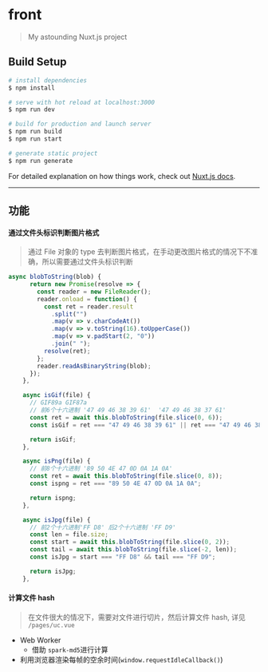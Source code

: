 # front

> My astounding Nuxt.js project

## Build Setup

```bash
# install dependencies
$ npm install

# serve with hot reload at localhost:3000
$ npm run dev

# build for production and launch server
$ npm run build
$ npm run start

# generate static project
$ npm run generate
```

For detailed explanation on how things work, check out [Nuxt.js docs](https://nuxtjs.org).
<br>

<hr>

## 功能

#### 通过文件头标识判断图片格式

> 通过 File 对象的 type 去判断图片格式，在手动更改图片格式的情况下不准确，所以需要通过文件头标识判断

```js
async blobToString(blob) {
      return new Promise(resolve => {
        const reader = new FileReader();
        reader.onload = function() {
          const ret = reader.result
            .split("")
            .map(v => v.charCodeAt())
            .map(v => v.toString(16).toUpperCase())
            .map(v => v.padStart(2, "0"))
            .join(" ");
          resolve(ret);
        };
        reader.readAsBinaryString(blob);
      });
    },

    async isGif(file) {
      // GIF89a GIF87a
      // 前6个十六进制 '47 49 46 38 39 61'  '47 49 46 38 37 61'
      const ret = await this.blobToString(file.slice(0, 6));
      const isGif = ret === "47 49 46 38 39 61" || ret === "47 49 46 38 37 61";

      return isGif;
    },

    async isPng(file) {
      // 前8个十六进制 '89 50 4E 47 0D 0A 1A 0A'
      const ret = await this.blobToString(file.slice(0, 8));
      const ispng = ret === "89 50 4E 47 0D 0A 1A 0A";

      return ispng;
    },

    async isJpg(file) {
      // 前2个十六进制'FF D8' 后2个十六进制 'FF D9'
      const len = file.size;
      const start = await this.blobToString(file.slice(0, 2));
      const tail = await this.blobToString(file.slice(-2, len));
      const isJpg = start === "FF D8" && tail === "FF D9";

      return isJpg;
    },
```

#### 计算文件 hash

> 在文件很大的情况下，需要对文件进行切片，然后计算文件 hash, 详见 `/pages/uc.vue`

- Web Worker
  - 借助 `spark-md5`进行计算
- 利用浏览器渲染每帧的空余时间(`window.requestIdleCallback()`)
